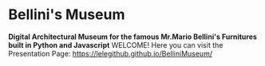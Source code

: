 # Bellini's Museum
**Digital Architectural Museum for the famous Mr.Mario Bellini's Furnitures built in Python and Javascript**
WELCOME!
Here you can visit the Presentation Page:
https://lelegithub.github.io/BelliniMuseum/
